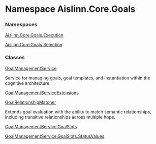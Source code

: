 # <a id="Aislinn_Core_Goals"></a> Namespace Aislinn.Core.Goals

### Namespaces

 [Aislinn.Core.Goals.Execution](Aislinn.Core.Goals.Execution.md)

 [Aislinn.Core.Goals.Selection](Aislinn.Core.Goals.Selection.md)

### Classes

 [GoalManagementService](Aislinn.Core.Goals.GoalManagementService.md)

Service for managing goals, goal templates, and instantiation within the cognitive architecture

 [GoalManagementServiceExtensions](Aislinn.Core.Goals.GoalManagementServiceExtensions.md)

 [GoalRelationshipMatcher](Aislinn.Core.Goals.GoalRelationshipMatcher.md)

Extends goal evaluation with the ability to match semantic relationships,
including transitive relationships across multiple hops.

 [GoalManagementService.GoalSlots](Aislinn.Core.Goals.GoalManagementService.GoalSlots.md)

 [GoalManagementService.GoalSlots.StatusValues](Aislinn.Core.Goals.GoalManagementService.GoalSlots.StatusValues.md)

